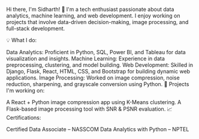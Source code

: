 Hi there, I'm Sidharth! 👋
I'm a tech enthusiast passionate about data analytics, machine learning, and web development. I enjoy working on projects that involve data-driven decision-making, image processing, and full-stack development.

💡 What I do:

Data Analytics: Proficient in Python, SQL, Power BI, and Tableau for data visualization and insights.
Machine Learning: Experience in data preprocessing, clustering, and model building.
Web Development: Skilled in Django, Flask, React, HTML, CSS, and Bootstrap for building dynamic web applications.
Image Processing: Worked on image compression, noise reduction, sharpening, and grayscale conversion using Python.
📌 Projects I'm working on:

A React + Python image compression app using K-Means clustering.
A Flask-based image processing tool with SNR & PSNR evaluation.
📈 Certifications:

Certified Data Associate – NASSCOM
Data Analytics with Python – NPTEL
